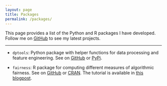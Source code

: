 ```yaml
---
layout: page
title: Packages
permalink: /packages/
---
```


This page provides a list of the Python and R packages I have developed. Follow me on [GitHub](https://github.com/kozodoi) to see my latest projects.

---

- `dptools`: Python package with helper functions for data processing and feature engineering.
See on [GitHub](https://github.com/kozodoi/dptools) or [PyPi](https://pypi.org/project/dptools/).

- `fairness`: R package for computing different measures of algorithmic fairness.
See on [GitHub](https://github.com/kozodoi/fairness) or [CRAN](https://cran.r-project.org/package=fairness). The tutorial is available in [this blogpost](https://kozodoi.github.io/blog/r/fairness/packages/2020/05/01/fairness-tutorial.html).